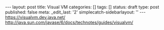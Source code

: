 --- layout: post title: Visual VM categories: \[\] tags: \[\] status: draft type: post published: false meta: \_edit\_last: \'2\' simplecatch-sidebarlayout: \'\' --- https://visualvm.dev.java.net/ http://java.sun.com/javase/6/docs/technotes/guides/visualvm/ 
